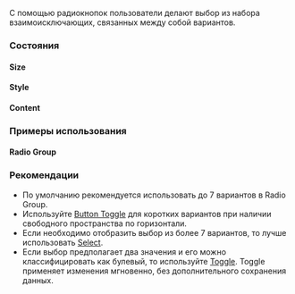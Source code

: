 С помощью радиокнопок пользователи делают выбор из набора взаимоисключающих, связанных между собой вариантов.

<!-- example -->

### Состояния

#### Size

<!-- example(radio-size) -->

#### Style

<!-- example(radio-style) -->

#### Content

<!-- example(radio-content) -->

### Примеры использования

#### Radio Group

<!-- example(radio-group) -->

[//]: # (#### Invalid Radio)

[//]: # ()
[//]: # (Если выбранный пункт недействителен или неверен, используйте параметр **%Наименование параметра%**. )

[//]: # ()
[//]: # (<!-- example&#40;radio-invalid&#41; -->)

[//]: # ()
[//]: # (#### Required Radio)

[//]: # ()
[//]: # (Используйте параметр **%Наименование параметра%**, чтобы сделать заполнение поля обязательным перед отправкой формы.)

[//]: # ()
[//]: # (<!-- example&#40;radio-required&#41; -->)

### Рекомендации

- По умолчанию рекомендуется использовать до 7 вариантов в Radio Group.
- Используйте [Button Toggle](/components/button-toggle/overview) для коротких вариантов при наличии свободного пространства по горизонтали.
- Если необходимо отобразить выбор из более 7 вариантов, то лучше использовать [Select](/components/select/overview).
- Если выбор предполагает два значения и его можно классифицировать как булевый, то используйте [Toggle](/components/toggle/overview). Toggle применяет изменения мгновенно, без дополнительного сохранения данных.
